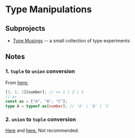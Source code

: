 # Type Manipulations

## Subprojects

- [Type Musings](/src/type-manipulations/type-musings) -- a small collection of type experiments

## Notes

### 1. `tuple` to `union` conversion

From [here:](https://github.com/microsoft/TypeScript/issues/13298#issuecomment-423385929)

```typescript
[3, 1, 2][number]; // => 1 | 2 | 3
// or
const as = ["A", "B", "C"];
type A = typeof as[number]; // 'A' | 'B' | 'C
```

### 2. `union` to `tuple` conversion

[Here](https://stackoverflow.com/a/55128956) and [here.](https://github.com/microsoft/TypeScript/issues/13298#issuecomment-885980381) Not recommended.
